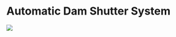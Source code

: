 # Automatic Dam Shutter System

<img src="https://vitaratours.com/wp-content/uploads/2021/03/neyyar-dam.jpg">
